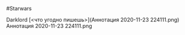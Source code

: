  #Starwars
 
Darklord
[<что угодно пишешь>](Аннотация 2020-11-23 224111.png)
Аннотация 2020-11-23 224111.png
